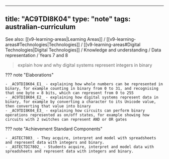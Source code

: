 
---
title: "AC9TDI8K04"
type: "note"
tags: australian-curriculum
---

See also: [[v9-learning-areas|Learning Areas]] / [[v9-learning-areas#Technologies|Technologies]] / [[v9-learning-areas#Digital Technologies|Digital Technologies]] / Knowledge and understanding / Data representation / Years 7 and 8

> explain how and why digital systems represent integers in binary

??? note "Elaborations"

	- _AC9TDI8K04_E1_ - explaining how whole numbers can be represented in binary, for example counting in binary from 0 to 31, and recognising that one byte = 8 bits, which can represent from 0 to 255
	- _AC9TDI8K04_E2_ - explaining how digital systems represent data in binary, for example by converting a character to its Unicode value, then converting that value into binary
	- _AC9TDI8K04_E3_ - explaining how circuits can perform binary operations represented as on/off states, for example showing how circuits with 2 switches can represent AND or OR gates
??? note "Achievement Standard Components"

	- _ASTEC7803_ - They acquire, interpret and model with spreadsheets and represent data with integers and binary.
	- _ASTECTDI7802_ - Students acquire, interpret and model data with spreadsheets and represent data with integers and binary.

[//begin]: # "Autogenerated link references for markdown compatibility"
[v9-learning-areas]: ..%2Fv9-learning-areas "Learning Areas"
[//end]: # "Autogenerated link references" 
